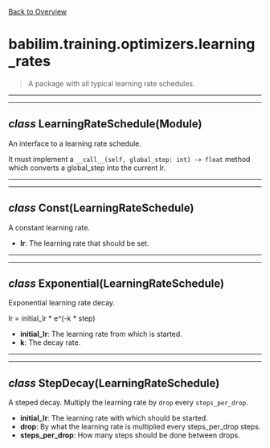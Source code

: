 [Back to Overview](../../../README.md)

# babilim.training.optimizers.learning_rates

> A package with all typical learning rate schedules.

---
---
## *class* **LearningRateSchedule**(Module)

An interface to a learning rate schedule.

It must implement a `__call__(self, global_step: int) -> float` method which converts a global_step into the current lr.


---
---
## *class* **Const**(LearningRateSchedule)

A constant learning rate.

* **lr**: The learning rate that should be set.


---
---
## *class* **Exponential**(LearningRateSchedule)

Exponential learning rate decay.

lr = initial_lr * e^(-k * step)

* **initial_lr**: The learning rate from which is started.
* **k**: The decay rate.


---
---
## *class* **StepDecay**(LearningRateSchedule)

A steped decay.
Multiply the learning rate by `drop` every `steps_per_drop`.

* **initial_lr**: The learning rate with which should be started.
* **drop**: By what the learning rate is multiplied every steps_per_drop steps.
* **steps_per_drop**: How many steps should be done between drops.


